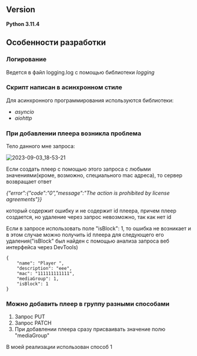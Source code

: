 ## Version
**Python 3.11.4**
## Особенности разработки
### Логирование
Ведется в файл logging.log с помощью библиотеки *logging*
### Скрипт написан в асинхронном стиле
Для асинхронного программирования используются библиотеки:
- *asyncio*
- *aiohttp*
### При добавлении плеера возникла проблема
Тело данного мне запроса:

![2023-09-03_18-53-21](https://github.com/Tonmecool/ElecardTest/assets/86359009/dc446533-e252-4a60-ab58-97746f36012d)

Если создать плеер с помощью этого запроса с любыми значениями(кроме, возможно, специального mac адреса), то сервер возвращает ответ 

*{"error":{"code":"0","message":"The action is prohibited by license agreements"}}*

который содержит ошибку и не содержит id плеера, причем плеер создается, но удаление через запрос невозможно, так как нет id

Если в запросе использовать поле "isBlock": 1, то ошибка не возникает и в этом случае можно получить id плеера для следующего его удаления("isBlock" был найден с помощью анализа запроса веб интерфейса через DevTools)


````
{
    "name": "Player ",
    "description": "eee",
    "mac": "111111111111",
    "mediaGroup": 1,
    "isBlock": 1
}
````

### Можно добавить плеер в группу разными способами

1. Запрос PUT
2. Запрос PATCH
3. При добавлении плеера сразу присваивать значение полю "mediaGroup"

В моей реализации использован способ 1
